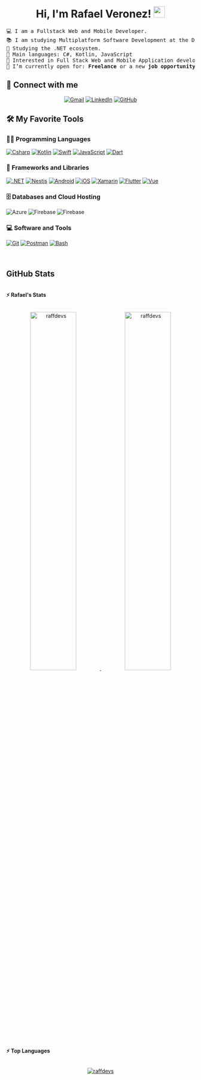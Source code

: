 <h1 align="center">
Hi, I'm Rafael Veronez!
	<a href="https://github.com/Bouaskaoun" target="_self">
		<img src="https://media.giphy.com/media/hvRJCLFzcasrR4ia7z/giphy.gif" width="30">
	</a>
</h1>

<pre>
💻 I am a Fullstack Web and Mobile Developer.
📚 I am studying Multiplatform Software Development at the Dr. Thomaz Novelino Technology College in Brazil.
🌱 Studying the .NET ecosystem.
🌟 Main languages: C#, Kotlin, JavaScript
🚩 Interested in Full Stack Web and Mobile Application development
🤔 I’m currently open for: <b>Freelance</b> or a new <b>job opportunity</b>, this is <a href="https://1drv.ms/b/s!Au_TR-pxVwU1g5lRUxd9unyufhZWTw?e=Ewyezh" target="_blank">MY RESUME.</a>
</pre>

## 🤝 Connect with me
<p align="center">
	<a href="mailto:rveronezdeveloper@gmail.com"><img img src="https://img.shields.io/badge/Gmail-D14836?style=for-the-badge&logo=gmail&logoColor=white" alt="Gmail"/></a>
	<a href="https://www.linkedin.com/in/rafaelveronez/"><img src="https://img.shields.io/badge/LinkedIn-0077B5?style=for-the-badge&logo=linkedin&logoColor=white" alt="LinkedIn"/></a>
	<a href="https://github.com/RaffDevs"><img src="https://img.shields.io/badge/GitHub-100000?style=for-the-badge&logo=github&logoColor=white" alt="GitHub"/></a>
</p>

## 🛠️ My Favorite Tools

### 👨‍💻 Programming Languages

<p>
    <a href="https://github.com/RaffDevs?tab=repositories&q=&type=&language=c%23&sort="><img alt="Csharp" src="https://img.shields.io/badge/C%23-239120?style=for-the-badge&logo=c-sharp&logoColor=white"></a>
<a href="https://github.com/RaffDevs?tab=repositories&q=&type=&language=kotlin&sort="><img alt="Kotlin" src="https://img.shields.io/badge/Kotlin-0095D5?&style=for-the-badge&logo=kotlin&logoColor=white"></a>
<a href="https://github.com/RaffDevs?tab=repositories&q=&type=&language=swift&sort="><img alt="Swift" src="https://img.shields.io/badge/Swift-FA7343?style=for-the-badge&logo=swift&logoColor=white"></a>
<a href="https://github.com/RaffDevs?tab=repositories&q=&type=&language=vue&sort="><img alt="JavaScript" src="https://img.shields.io/badge/JavaScript-F7DF1E?style=for-the-badge&logo=javascript&logoColor=black"></a>
<a href="https://github.com/RaffDevs?tab=repositories&q=&type=&language=dart&sort="><img alt="Dart" src="https://img.shields.io/badge/Dart-0175C2?style=for-the-badge&logo=dart&logoColor=white"></a>
	
</p>

### 🧰 Frameworks and Libraries

<p>
    	<a href="https://github.com/RaffDevs/NetBooksAPI"><img alt=".NET" src="https://img.shields.io/badge/.NET-5C2D91?style=for-the-badge&logo=.net&logoColor=white"/></a>
	<a href="https://github.com/RaffDevs/NestZapBot"><img alt="Nestjs" src="https://img.shields.io/badge/nestjs-%23E0234E.svg?style=for-the-badge&logo=nestjs&logoColor=white"/></a>
	<a href="https://github.com/RaffDevs/GitHubSearcher"><img alt="Android" src="https://img.shields.io/badge/Android%20Studio-3DDC84.svg?style=for-the-badge&logo=android-studio&logoColor=white"/></a>
	 <a href="https://github.com/RaffDevs/IGyfs"><img alt="iOS" src="https://img.shields.io/badge/Xcode-007ACC?style=for-the-badge&logo=Xcode&logoColor=white"/></a>
	<a href="https://github.com/RaffDevs/Tarefas"><img alt="Xamarin" src="https://img.shields.io/badge/Xamarin-3199DC?style=for-the-badge&logo=xamarin&logoColor=white"></a>
	<a href="https://github.com/RaffDevs/conversor-flutter"><img alt="Flutter" src="https://img.shields.io/badge/Flutter-%2302569B.svg?style=for-the-badge&logo=Flutter&logoColor=white"></a>
	<a href="https://github.com/RaffDevs/Todo-Dracula"><img alt="Vue" src="https://img.shields.io/badge/vuejs-%2335495e.svg?style=for-the-badge&logo=vuedotjs&logoColor=%234FC08D"></a>
	
	
</p>

### 🗄️ Databases and Cloud Hosting

<p>
    <img alt="Azure" src="https://img.shields.io/badge/azure-%230072C6.svg?style=for-the-badge&logo=microsoftazure&logoColor=white">
    <img alt="Firebase" src ="https://img.shields.io/badge/firebase-%23039BE5.svg?style=for-the-badge&logo=firebase">
<img alt="Firebase" src ="https://img.shields.io/badge/postgres-%23316192.svg?style=for-the-badge&logo=postgresql&logoColor=white">
</p>

### 💻 Software and Tools

<p>
    <a href="https://github.com/Bouaskaoun"><img alt="Git" src="https://img.shields.io/badge/git-%23F05033.svg?style=for-the-badge&logo=git&logoColor=white"></a>
    <a href="https://github.com/Bouaskaoun"><img alt="Postman" src="https://img.shields.io/badge/Postman-FF6C37?style=for-the-badge&logo=postman&logoColor=white"></a>
    <a href="https://github.com/Bouaskaoun"><img alt="Bash" src="https://img.shields.io/badge/shell_script-%23121011.svg?style=for-the-badge&logo=gnu-bash&logoColor=white"></a>
</p>
</br>

## GitHub Stats 

<br/>
<summary><b>⚡ Rafael's Stats</b></summary>
<br/>
<p align="center">
	<a href="https://github.com/RaffDevs">
	<img width="49.5%" src="https://github-readme-stats.vercel.app/api?username=RaffDevs&show_icons=true" alt="raffdevs">
	<img width="49.5%" src="https://github-readme-streak-stats.herokuapp.com/?user=RaffDevs" alt="raffdevs">
	</a>
	<br/>
</p>
<br/>
<summary><b>⚡ Top Languages</b></summary>
<br/>

<p align="center">
	<a href="https://github.com/RaffDevs">
	<img src="https://github-readme-stats.vercel.app/api/top-langs/?username=RaffDevs&langs_count=8&layout=compact" alt="raffdevs">
	</a>
	<br/>
<br/>


